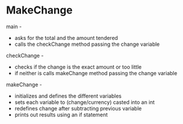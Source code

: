 # MakeChange

main - 
  - asks for the total and the amount tendered 
  - calls the checkChange method passing the change variable
  
checkChange -
  - checks if the change is the exact amount or too little
  - if neither is calls makeChange method passing the change variable
  
makeChange -
  - initializes and defines the different variables
  - sets each variable to (change/currency) casted into an int
  - redefines change after subtracting previous variable
  - prints out results using an if statement
